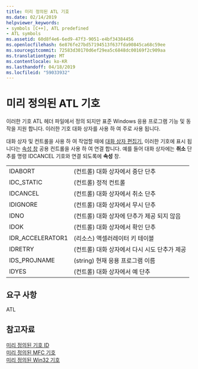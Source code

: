 ```yaml
---
title: 미리 정의된 ATL 기호
ms.date: 02/14/2019
helpviewer_keywords:
- symbols [C++], ATL predefined
- ATL symbols
ms.assetid: 60d8f4e6-6ed9-47f3-9051-e4bf34384456
ms.openlocfilehash: 6e876fe27bd57194513f637fda90845ca68c59ee
ms.sourcegitcommit: 72583d30170d6ef29ea5c6848dc00169f2c909aa
ms.translationtype: MT
ms.contentlocale: ko-KR
ms.lasthandoff: 04/18/2019
ms.locfileid: "59033932"
---
```

# <a name="atl-predefined-symbols"></a>미리 정의된 ATL 기호

이러한 기호 ATL 헤더 파일에서 정의 되지만 표준 Windows 응용 프로그램 기능 및 동작을 지원 합니다. 이러한 기호 대화 상자를 사용 하 여 주로 사용 됩니다.

대화 상자 및 컨트롤을 사용 하 여 작업할 때에 [대화 상자 편집기](../windows/dialog-editor.md), 이러한 기호에 표시 됩니다는 [속성 창](/visualstudio/ide/reference/properties-window) 공용 컨트롤을 사용 하 여 연결 합니다. 예를 들어 대화 상자에는 **취소** 단추를 명령 IDCANCEL 기호와 연결 되도록에 **속성** 창.

|||
|-|-|
|IDABORT|(컨트롤) 대화 상자에서 중단 단추|
|IDC_STATIC|(컨트롤) 정적 컨트롤|
|IDCANCEL|(컨트롤) 대화 상자에서 취소 단추|
|IDIGNORE|(컨트롤) 대화 상자에서 무시 단추|
|IDNO|(컨트롤) 대화 상자에 단추가 제공 되지 않음|
|IDOK|(컨트롤) 대화 상자에서 확인 단추|
|IDR_ACCELERATOR1|(리소스) 액셀러레이터 키 테이블|
|IDRETRY|(컨트롤) 대화 상자에서 다시 시도 단추가 제공|
|IDS_PROJNAME|(string) 현재 응용 프로그램 이름|
|IDYES|(컨트롤) 대화 상자에서 예 단추|

## <a name="requirements"></a>요구 사항

ATL

## <a name="see-also"></a>참고자료

[미리 정의된 기호 ID](../windows/predefined-symbol-ids.md)<br/>
[미리 정의된 MFC 기호](../windows/mfc-predefined-symbols.md)<br/>
[미리 정의된 Win32 기호](../windows/win32-predefined-symbols.md)<br/>